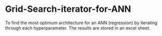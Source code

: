 # Grid-Search-iterator-for-ANN
To find the most optimum architecture for an ANN (regression) by iterating through each hyperparameter. The results are stored in an excel sheet.
